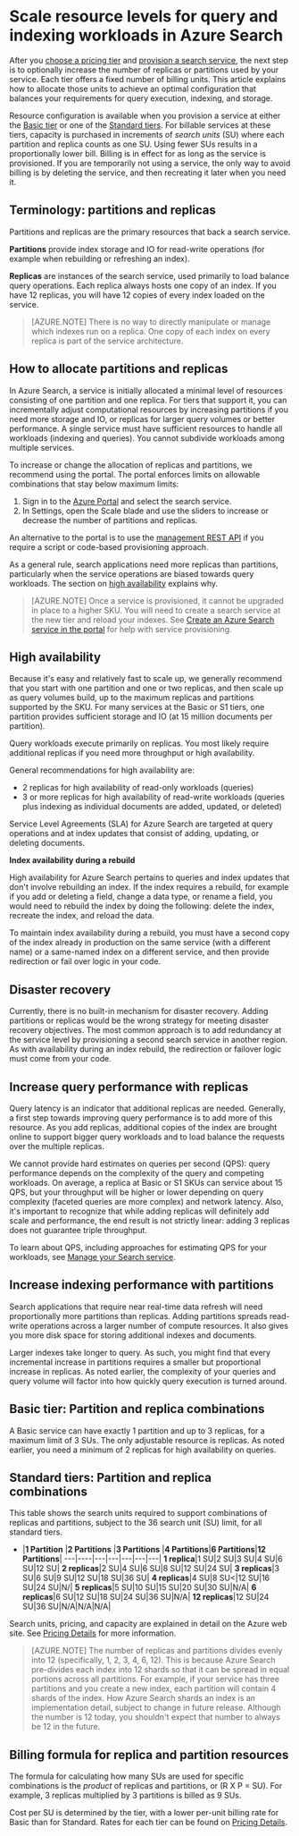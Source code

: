 <properties
	pageTitle="Scale resource levels for query and indexing workloads in Azure Search | Microsoft Azure"
	description="Capacity planning in Azure Search is based on combinations of partition and replica computer resources, where each resource is priced in billable search units."
	services="search"
	documentationCenter=""
	authors="HeidiSteen"
	manager="jhubbard"
	editor=""
    tags="azure-portal"/>

<tags
	ms.service="search"
	ms.devlang="NA"
	ms.workload="search"
	ms.topic="article"
	ms.tgt_pltfrm="na"
	ms.date="10/24/2016"
	ms.author="heidist"/>

# Scale resource levels for query and indexing workloads in Azure Search

After you [choose a pricing tier](search-sku-tier.md) and [provision a search service](search-create-service-portal.md), the next step is to optionally increase the number of replicas or partitions used by your service. Each tier offers a fixed number of billing units. This article explains how to allocate those units to achieve an optimal configuration that balances your requirements for query execution, indexing, and storage. 

Resource configuration is available when you provision a service at either the [Basic tier](http://aka.ms/azuresearchbasic) or one of the [Standard tiers](search-limits-quotas-capacity.md). For billable services at these tiers, capacity is purchased in increments of *search units* (SU) where each partition and replica counts as one SU. Using fewer SUs results in a proportionally lower bill. Billing is in effect for as long as the service is provisioned. If you are temporarily not using a service, the only way to avoid billing is by deleting the service, and then recreating it later when you need it.

## Terminology: partitions and replicas

Partitions and replicas are the primary resources that back a search service.

**Partitions** provide index storage and IO for read-write operations (for example when rebuilding or refreshing an index).

**Replicas** are instances of the search service, used primarily to load balance query operations. Each replica always hosts one copy of an index. If you have 12 replicas, you will have 12 copies of every index loaded on the service. 

> [AZURE.NOTE] There is no way to directly manipulate or manage which indexes run on a replica. One copy of each index on every replica is part of the service architecture.

## How to allocate partitions and replicas

In Azure Search, a service is initially allocated a minimal level of resources consisting of one partition and one replica. For tiers that support it, you can incrementally adjust computational resources by increasing partitions if you need more storage and IO, or replicas for larger query volumes or better performance. A single service must have sufficient resources to handle all workloads (indexing and queries). You cannot subdivide workloads among multiple services.

To increase or change the allocation of replicas and partitions, we recommend using the portal. The portal enforces limits on allowable combinations that stay below maximum limits:

1. Sign in to the [Azure Portal](https://portal.azure.com/) and select the search service.
2. In Settings, open the Scale blade and use the sliders to increase or decrease the number of partitions and replicas.

An alternative to the portal is to use the [management REST API](https://msdn.microsoft.com/library/azure/dn832687.aspx) if you require a script or code-based provisioning approach.

As a general rule, search applications need more replicas than partitions, particularly when the service operations are biased towards query workloads. The section on [high availability](#HA) explains why.

> [AZURE.NOTE] Once a service is provisioned, it cannot be upgraded in place to a higher SKU. You will need to create a search service at the new tier and reload your indexes. See [Create an Azure Search service in the portal](search-create-service-portal.md) for help with service provisioning.

<a id="HA"></a>
## High availability

Because it's easy and relatively fast to scale up, we generally recommend that you start with one partition and one or two replicas, and then scale up as query volumes build, up to the maximum replicas and partitions supported by the SKU. For many services at the Basic or S1 tiers, one partition provides sufficient storage and IO (at 15 million documents per partition).

Query workloads execute primarily on replicas. You most likely require additional replicas if you need more throughput or high availability.

General recommendations for high availability are:

- 2 replicas for high availability of read-only workloads (queries)
- 3 or more replicas for high availability of read-write workloads (queries plus indexing as individual documents are added, updated, or deleted)

Service Level Agreements (SLA) for Azure Search are targeted at query operations and at index updates that consist of adding, updating, or deleting documents.

**Index availability during a rebuild**

High availability for Azure Search pertains to queries and index updates that don't involve rebuilding an index. If the index requires a rebuild, for example if you add or deleting a field, change a data type, or rename a field, you would need to rebuild the index by doing the following: delete the index, recreate the index, and reload the data. 

To maintain index availability during a rebuild, you must have a second copy of the index already in production on the same service (with a different name) or a same-named index on a different service, and then provide redirection or fail over logic in your code.

## Disaster recovery

Currently, there is no built-in mechanism for disaster recovery. Adding partitions or replicas would be the wrong strategy for meeting disaster recovery objectives. The most common approach is to add redundancy at the service level by provisioning a second search service in another region. As with availability during an index rebuild, the redirection or failover logic must come from your code.

## Increase query performance with replicas

Query latency is an indicator that additional replicas are needed. Generally, a first step towards improving query performance is to add more of this resource. As you add replicas, additional copies of the index are brought online to support bigger query workloads and to load balance the requests over the multiple replicas. 

We cannot provide hard estimates on queries per second (QPS): query performance depends on the complexity of the query and competing workloads. On average, a replica at Basic or S1 SKUs can service about 15 QPS, but your throughput will be higher or lower depending on query complexity (faceted queries are more complex) and network latency. Also, it's important to recognize that while adding replicas will definitely add scale and performance, the end result is not strictly linear: adding 3 replicas does not guarantee triple throughput. 

To learn about QPS, including approaches for estimating QPS for your workloads, see [Manage your Search service](search-manage.md).

## Increase indexing performance with partitions

Search applications that require near real-time data refresh will need proportionally more partitions than replicas. Adding partitions spreads read-write operations across a larger number of compute resources. It also gives you more disk space for storing additional indexes and documents.

Larger indexes take longer to query. As such, you might find that every incremental increase in partitions requires a smaller but proportional increase in replicas. As noted earlier, the complexity of your queries and query volume will factor into how quickly query execution is turned around.

## Basic tier: Partition and replica combinations

A Basic service can have exactly 1 partition and up to 3 replicas, for a maximum limit of 3 SUs. The only adjustable resource is replicas. As noted earlier, you need a minimum of 2 replicas for high availability on queries.

<a id="chart"></a>
## Standard tiers: Partition and replica combinations

This table shows the search units required to support combinations of replicas and partitions, subject to the 36 search unit (SU) limit, for all standard tiers. 

 - |**1 Partition** |**2 Partitions** |**3 Partitions** |**4 Partitions**|**6 Partitions**|**12 Partitions**|
---|----|---|---|---|---|---|
**1 replica**|1 SU|2 SU|3 SU|4 SU|6 SU|12 SU|
**2 replicas**|2 SU|4 SU|6 SU|8 SU|12 SU|24 SU|
**3 replicas**|3 SU|6 SU|9 SU|12 SU|18 SU|36 SU|
**4 replicas**|4 SU|8 SU<|12 SU|16 SU|24 SU|N/|
**5 replicas**|5 SU|10 SU|15 SU|20 SU|30 SU|N/A|
**6 replicas**|6 SU|12 SU|18 SU|24 SU|36 SU|N/A|
**12 replicas**|12 SU|24 SU|36 SU|N/A|N/A|N/A|

Search units, pricing, and capacity are explained in detail on the Azure web site. See [Pricing Details](https://azure.microsoft.com/pricing/details/search/) for more information.

> [AZURE.NOTE] The number of replicas and partitions divides evenly into 12 (specifically, 1, 2, 3, 4, 6, 12). This is because Azure Search pre-divides each index into 12 shards so that it can be spread in equal portions across all partitions. For example, if your service has three partitions and you create a new index, each partition will contain 4 shards of the index. How Azure Search shards an index is an implementation detail, subject to change in future release. Although the number is 12 today, you shouldn't expect that number to always be 12 in the future.

## Billing formula for replica and partition resources

The formula for calculating how many SUs are used for specific combinations is the *product* of replicas and partitions, or (R X P = SU). For example, 3 replicas multiplied by 3 partitions is billed as 9 SUs.

Cost per SU is determined by the tier, with a lower per-unit billing rate for Basic than for Standard. Rates for each tier can be found on [Pricing Details](https://azure.microsoft.com/pricing/details/search/).

